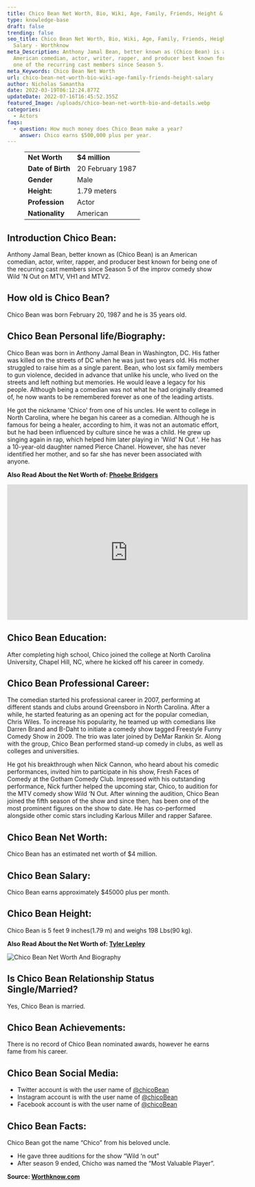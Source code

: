 ```yaml
---
title: Chico Bean Net Worth, Bio, Wiki, Age, Family, Friends, Height & Salary
type: knowledge-base
draft: false
trending: false
seo_title: Chico Bean Net Worth, Bio, Wiki, Age, Family, Friends, Height &
  Salary - Worthknow
meta_Description: Anthony Jamal Bean, better known as (Chico Bean) is an
  American comedian, actor, writer, rapper, and producer best known for being
  one of the recurring cast members since Season 5.
meta_Keywords: Chico Bean Net Worth
url: chico-bean-net-worth-bio-wiki-age-family-friends-height-salary
author: Nicholas Samantha
date: 2022-03-19T06:12:24.877Z
updateDate: 2022-07-16T16:45:52.355Z
featured_Image: /uploads/chico-bean-net-worth-bio-and-details.webp
categories:
  - Actors
faqs:
  - question: How much money does Chico Bean make a year?
    answer: Chico earns $500,000 plus per year.
---
```

<figure class="wp-block-table is-style-stripes">
  <table>
    <tbody>
      <tr>
        <td>
          <strong>Net Worth</strong>
        </td>
        <td>
          <strong>$4 million</strong>
        </td>
      </tr>
      <tr>
        <td>
          <strong>Date of Birth</strong>
        </td>
        <td>20 February 1987</td>
      </tr>
      <tr>
        <td>
          <strong>Gender</strong>
        </td>
        <td>Male</td>
      </tr>
      <tr>
        <td>
          <strong>Height:</strong>
        </td>
        <td>1.79 meters</td>
      </tr>
      <tr>
        <td>
          <strong>Profession</strong>
        </td>
        <td>Actor</td>
      </tr>
      <tr>
        <td>
          <strong>Nationality</strong>
        </td>
        <td>American</td>
      </tr>
    </tbody>
  </table>
</figure>

## **Introduction Chico Bean:**

Anthony Jamal Bean, better known as (Chico Bean) is an American comedian, actor, writer, rapper, and producer best known for being one of the recurring cast members since Season 5 of the improv comedy show Wild 'N Out on MTV, VH1 and MTV2.

## **How old is Chico Bean?**

Chico Bean was born February 20, 1987 and he is 35 years old.

## **Chico Bean Personal life/Biography:**

Chico Bean was born in Anthony Jamal Bean in Washington, DC. His father was killed on the streets of DC when he was just two years old. His mother struggled to raise him as a single parent. Bean, who lost six family members to gun violence, decided in advance that unlike his uncle, who lived on the streets and left nothing but memories. He would leave a legacy for his people. Although being a comedian was not what he had originally dreamed of, he now wants to be remembered forever as one of the leading artists.

He got the nickname 'Chico' from one of his uncles. He went to college in North Carolina, where he began his career as a comedian. Although he is famous for being a healer, according to him, it was not an automatic effort, but he had been influenced by culture since he was a child. He grew up singing again in rap, which helped him later playing in 'Wild' N Out '. He has a 10-year-old daughter named Pierce Chanel. However, she has never identified her mother, and so far she has never been associated with anyone.

**Also Read About the Net Worth of: <a href="https://worthknow.com/phoebe-bridgers-net-worth-bio-wiki-age-family-friends-height-salary/" target="_blank" rel="noopener">Phoebe Bridgers</a>**

<iframe width="560" height="315" src="https://www.youtube.com/embed/_OWD06buI44" title="YouTube video player" frameborder="0" allow="accelerometer; autoplay; clipboard-write; encrypted-media; gyroscope; picture-in-picture" allowfullscreen></iframe>

## **Chico Bean Education:**

After completing high school, Chico joined the college at North Carolina University, Chapel Hill, NC, where he kicked off his career in comedy.

## **Chico Bean Professional Career:**

The comedian started his professional career in 2007, performing at different stands and clubs around Greensboro in North Carolina. After a while, he started featuring as an opening act for the popular comedian, Chris Wiles. To increase his popularity, he teamed up with comedians like Darren Brand and B-Daht to initiate a comedy show tagged Freestyle Funny Comedy Show in 2009. The trio was later joined by DeMar Rankin Sr. Along with the group, Chico Bean performed stand-up comedy in clubs, as well as colleges and universities.

He got his breakthrough when Nick Cannon, who heard about his comedic performances, invited him to participate in his show, Fresh Faces of Comedy at the Gotham Comedy Club. Impressed with his outstanding performance, Nick further helped the upcoming star, Chico, to audition for the MTV comedy show Wild ‘N Out. After winning the audition, Chico Bean joined the fifth season of the show and since then, has been one of the most prominent figures on the show to date. He has co-performed alongside other comic stars including Karlous Miller and rapper Safaree.

## **Chico Bean Net Worth:**

Chico Bean has an estimated net worth of $4 million.

## **Chico Bean Salary:**

Chico Bean earns approximately $45000 plus per month.

## **Chico Bean Height:**

Chico Bean is 5 feet 9 inches(1.79 m) and weighs 198 Lbs(90 kg).

**Also Read About the Net Worth of: <a href="https://worthknow.com/tyler-lepley-net-worth-bio-wiki-age-family-friends-height-salary/" target="_blank" rel="noopener">Tyler Lepley</a>**

![Chico Bean Net Worth And Biography](/uploads/chico-bean-net-worth.webp)

## **Is Chico Bean Relationship Status Single/Married?**

Yes, Chico Bean is married.

## **Chico Bean Achievements:**

There is no record of Chico Bean nominated awards, however he earns fame from his career.

## **Chico Bean Social Media:**

* Twitter account is with the user name of <a href="https://twitter.com/chicobean" target="_blank" rel="nofollow" rel="noopener">@chicoBean</a>
* Instagram account is with the user name of <a href="https://www.instagram.com/chicobean/" target="_blank" rel="nofollow" rel="noopener">@chicoBean</a>
* Facebook account is with the user name of <a href="https://www.facebook.com/OldSchoolFool" target="_blank" rel="nofollow" rel="noopener">@chicoBean</a>

## **Chico Bean Facts:**

Chico Bean got the name “Chico” from his beloved uncle.

* He gave three auditions for the show “Wild ‘n out”
* After season 9 ended, Chicho was named the “Most Valuable Player”.

**Source: <a href="https://worthknow.com/" target="_blank" rel="noopener">Worthknow.com</a>**